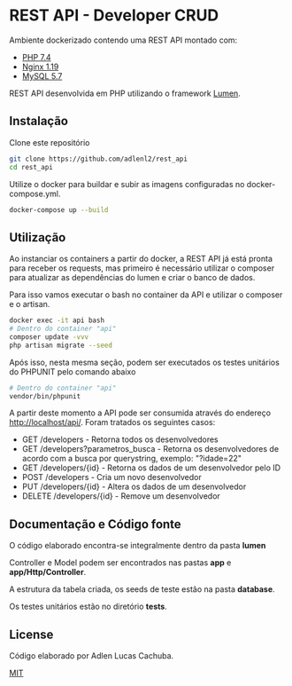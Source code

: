 # REST API - Developer CRUD

Ambiente dockerizado contendo uma REST API montado com:
* [PHP 7.4](https://hub.docker.com/_/php)
* [Nginx 1.19](https://hub.docker.com/_/nginx)
* [MySQL 5.7](https://hub.docker.com/_/mysql)

REST API desenvolvida em PHP utilizando o framework [Lumen](https://lumen.laravel.com/).

## Instalação

Clone este repositório

```bash
git clone https://github.com/adlenl2/rest_api
cd rest_api
```

Utilize o docker para buildar e subir as imagens configuradas no docker-compose.yml.

```bash
docker-compose up --build
```

## Utilização

Ao instanciar os containers a partir do docker, a REST API já está pronta para receber os requests, mas primeiro é necessário utilizar o composer para atualizar as dependências do lumen e criar o banco de dados. 

Para isso vamos executar o bash no container da API e utilizar o composer e o artisan.

```bash
docker exec -it api bash
# Dentro do container "api"
composer update -vvv
php artisan migrate --seed
```

Após isso, nesta mesma seção, podem ser executados os testes unitários do PHPUNIT pelo comando abaixo
```bash
# Dentro do container "api"
vendor/bin/phpunit
```

A partir deste momento a API pode ser consumida através do endereço [http://localhost/api/](http://localhost/api/). Foram tratados os seguintes casos:
* GET /developers - Retorna todos os desenvolvedores
* GET /developers?parametros_busca - Retorna os desenvolvedores de acordo com a busca por querystring, exemplo: "?idade=22"
* GET /developers/{id} - Retorna os dados de um desenvolvedor pelo ID
* POST /developers - Cria um novo desenvolvedor
* PUT /developers/{id} - Altera os dados de um desenvolvedor
* DELETE /developers/{id} - Remove um desenvolvedor

## Documentação e Código fonte

O código elaborado encontra-se integralmente dentro da pasta **lumen**

Controller e Model podem ser encontrados nas pastas **app** e **app/Http/Controller**.

A estrutura da tabela criada, os seeds de teste estão na pasta **database**.

Os testes unitários estão no diretório **tests**.

## License

Código elaborado por Adlen Lucas Cachuba.

[MIT](https://choosealicense.com/licenses/mit/)